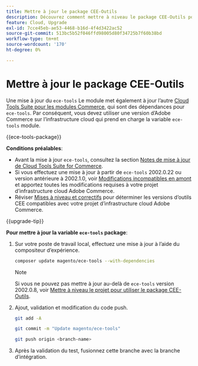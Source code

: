 ```yaml
---
title: Mettre à jour le package CEE-Outils
description: Découvrez comment mettre à niveau le package CEE-Outils pour tirer parti des derniers correctifs et fonctionnalités appliqués à Adobe Commerce sur l’infrastructure cloud.
feature: Cloud, Upgrade
exl-id: 7cce45eb-ae53-4468-b16d-4f4d3422ac52
source-git-commit: 513bc5b52f046ffd98005d80f34725b7f60b38bd
workflow-type: tm+mt
source-wordcount: '170'
ht-degree: 0%

---
```


# Mettre à jour le package CEE-Outils

Une mise à jour du `ece-tools` Le module met également à jour l’autre [Cloud Tools Suite pour les modules Commerce](../release-notes/cloud-tools-suite.md), qui sont des dépendances pour `ece-tools`. Par conséquent, vous devez utiliser une version d’Adobe Commerce sur l’infrastructure cloud qui prend en charge la variable `ece-tools` module.

{{ece-tools-package}}

**Conditions préalables**:

- Avant la mise à jour `ece-tools`, consultez la section [Notes de mise à jour de Cloud Tools Suite for Commerce](../release-notes/cloud-tools-suite.md).
- Si vous effectuez une mise à jour à partir de `ece-tools` 2002.0.22 ou version antérieure à 2002.1.0, voir [Modifications incompatibles en amont](../release-notes/backward-incompatible-changes.md) et apportez toutes les modifications requises à votre projet d’infrastructure cloud Adobe Commerce.
- Réviser [Mises à niveau et correctifs](../development/commerce-version.md#upgrade-from-older-versions) pour déterminer les versions d’outils CEE compatibles avec votre projet d’infrastructure cloud Adobe Commerce.

{{upgrade-tip}}

**Pour mettre à jour la variable `ece-tools` package**:

1. Sur votre poste de travail local, effectuez une mise à jour à l’aide du compositeur d’expérience.

   ```bash
   composer update magento/ece-tools --with-dependencies
   ```

   >[!NOTE]
   >
   >Si vous ne pouvez pas mettre à jour au-delà de `ece-tools` version 2002.0.8, voir [Mettre à niveau le projet pour utiliser le package CEE-Outils](install-package.md).

1. Ajout, validation et modification du code push.

   ```bash
   git add -A
   ```

   ```bash
   git commit -m "Update magento/ece-tools"
   ```

   ```bash
   git push origin <branch-name>
   ```

1. Après la validation du test, fusionnez cette branche avec la branche d’intégration.
